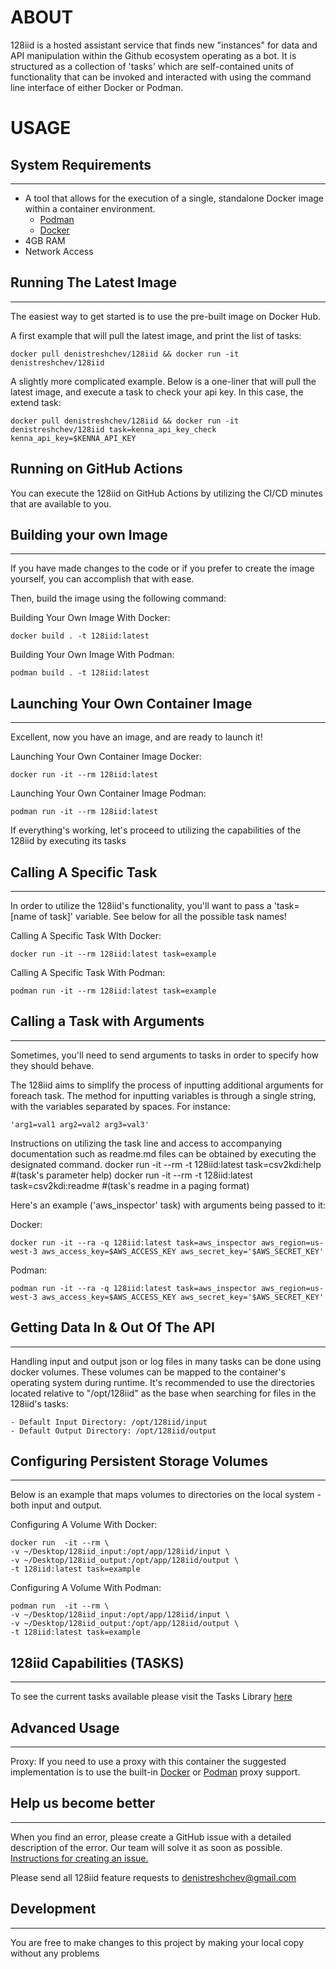 
# ABOUT

128iid is a hosted assistant service that finds new "instances" for data and API manipulation within the Github ecosystem operating as a bot. It is structured as a collection of 'tasks' which are self-contained units of functionality that can be invoked and interacted with using the command line interface of either Docker or Podman.


# USAGE

## System Requirements

---

- A tool that allows for the execution of a single, standalone Docker image within a container environment.
  - [Podman](https://podman.io/)
  - [Docker](https://www.docker.com)
- 4GB RAM
- Network Access

## Running The Latest Image

---

The easiest way to get started is to use the pre-built image on Docker Hub.

A first example that will pull the latest image, and print the list of tasks:

    docker pull denistreshchev/128iid && docker run -it denistreshchev/128iid

A slightly more complicated example. Below is a one-liner that will pull the latest image, and execute a task to check your api key.
In this case, the extend task:

    docker pull denistreshchev/128iid && docker run -it denistreshchev/128iid task=kenna_api_key_check kenna_api_key=$KENNA_API_KEY

## Running on GitHub Actions

You can execute the 128iid on GitHub Actions by utilizing the CI/CD minutes that are available to you.



## Building your own Image

---

If you have made changes to the code or if you prefer to create the image yourself, you can accomplish that with ease.

Then, build the image using the following command:

Building Your Own Image With Docker:

    docker build . -t 128iid:latest

Building Your Own Image With Podman:

    podman build . -t 128iid:latest

## Launching Your Own Container Image

---

Excellent, now you have an image, and are ready to launch it!

Launching Your Own Container Image Docker:

    docker run -it --rm 128iid:latest

Launching Your Own Container Image Podman:

    podman run -it --rm 128iid:latest

If everything's working, let's proceed to utilizing the capabilities of the 128iid by executing its tasks

## Calling A Specific Task

---

In order to utilize the 128iid's functionality, you'll want to pass a 'task=[name of task]' variable. See below for all the possible task names!

Calling A Specific Task WIth Docker:

    docker run -it --rm 128iid:latest task=example

Calling A Specific Task With Podman:

    podman run -it --rm 128iid:latest task=example

## Calling a Task with Arguments

---

Sometimes, you'll need to send arguments to tasks in order to specify how they should behave.

The 128iid aims to simplify the process of inputting additional arguments for foreach task. The method for inputting variables is through a single string, with the variables separated by spaces. For instance:

    'arg1=val1 arg2=val2 arg3=val3'

Instructions on utilizing the task line and access to accompanying documentation such as readme.md files can be obtained by executing the designated command.
    docker run -it --rm -t 128iid:latest task=csv2kdi:help      #(task's parameter help)
    docker run -it --rm -t 128iid:latest task=csv2kdi:readme    #(task's readme in a paging format)

Here's an example ('aws_inspector' task) with arguments being passed to it:

Docker:

    docker run -it --ra -q 128iid:latest task=aws_inspector aws_region=us-west-3 aws_access_key=$AWS_ACCESS_KEY aws_secret_key='$AWS_SECRET_KEY'

Podman:

    podman run -it --ra -q 128iid:latest task=aws_inspector aws_region=us-west-3 aws_access_key=$AWS_ACCESS_KEY aws_secret_key='$AWS_SECRET_KEY'

## Getting Data In & Out Of The API

---

Handling input and output json or log files in many tasks can be done using docker volumes. These volumes can be mapped to the container's operating system during runtime. It's recommended to use the directories located relative to "/opt/128iid" as the base when searching for files in the 128iid's tasks:

    - Default Input Directory: /opt/128iid/input
    - Default Output Directory: /opt/128iid/output

## Configuring Persistent Storage Volumes

---

Below is an example that maps volumes to directories on the local system - both input and output.

Configuring A Volume With Docker:

    docker run  -it --rm \
    -v ~/Desktop/128iid_input:/opt/app/128iid/input \
    -v ~/Desktop/128iid_output:/opt/app/128iid/output \
    -t 128iid:latest task=example

Configuring A Volume With Podman:

    podman run  -it --rm \
    -v ~/Desktop/128iid_input:/opt/app/128iid/input \
    -v ~/Desktop/128iid_output:/opt/app/128iid/output \
    -t 128iid:latest task=example

## 128iid Capabilities (TASKS)

---

To see the current tasks available please visit the Tasks Library [here](https://github.com/denistreshchev/128iid/tree/main/tasks/readme.md)

## Advanced Usage

---

Proxy:
If you need to use a proxy with this container the suggested implementation is to use the built-in [Docker](https://docs.docker.com/network/proxy/) or [Podman](https://access.redhat.com/solutions/3939131) proxy support.

## Help us become better

---

When you find an error, please create a GitHub issue with a detailed description of the error. Our team will solve it as
soon as possible. [Instructions for creating an issue.](https://docs.github.com/en/issues/tracking-your-work-with-issues/creating-an-issue)

Please send all 128iid feature requests to denistreshchev@gmail.com

## Development

---

You are free to make changes to this project by making your local copy without any problems















